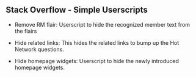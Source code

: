 ## Stack Overflow - Simple Userscripts

* Remove RM flair: Userscript to hide the recognized member text from the flairs

* Hide related links: This hides the related links to bump up the Hot Network questions.

* Hide homepage widgets: Userscript to hide the newly introduced homepage widgets.
